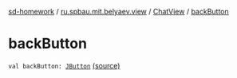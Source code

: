 [sd-homework](../../index.md) / [ru.spbau.mit.belyaev.view](../index.md) / [ChatView](index.md) / [backButton](.)

# backButton

`val backButton: `[`JButton`](http://docs.oracle.com/javase/6/docs/api/javax/swing/JButton.html) [(source)](https://github.com/StasBel/sd-homework/blob/gRPC/src/main/kotlin/ru/spbau/mit/belyaev/view/ChatView.kt#L26)